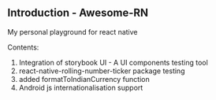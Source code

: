 ## Introduction - Awesome-RN

My personal playground for react native 

Contents:
1. Integration of storybook UI - A UI components testing tool
2. react-native-rolling-number-ticker package testing
3. added formatToIndianCurrency function 
4. Android js internationalisation support
